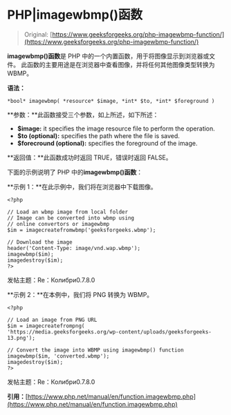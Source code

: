 # PHP|imagewbmp()函数

> Original: [https://www.geeksforgeeks.org/php-imagewbmp-function/](https://www.geeksforgeeks.org/php-imagewbmp-function/)

**imagewbmp()函数**是 PHP 中的一个内置函数，用于将图像显示到浏览器或文件。 此函数的主要用途是在浏览器中查看图像，并将任何其他图像类型转换为 WBMP。

**语法：**

```
*bool* imagewbmp( *resource* $image, *int* $to, *int* $foreground )
```

**参数：**此函数接受三个参数，如上所述，如下所述：

*   **$image:** it specifies the image resource file to perform the operation.
*   **$to (optional):** specifies the path where the file is saved.
*   **$forecround (optional):** specifies the foreground of the image.

**返回值：**此函数成功时返回 TRUE，错误时返回 FALSE。

下面的示例说明了 PHP 中的**imagewbmp()函数**：

**示例 1：**在此示例中，我们将在浏览器中下载图像。

```
<?php

// Load an wbmp image from local folder
// Image can be converted into wbmp using
// online convertors or imagewbmp
$im = imagecreatefromwbmp('geeksforgeeks.wbmp');

// Download the image
header('Content-Type: image/vnd.wap.wbmp');
imagewbmp($im);
imagedestroy($im);
?>
```

发帖主题：Re：Колибри0.7.8.0

**示例 2：**在本例中，我们将 PNG 转换为 WBMP。

```
<?php

// Load an image from PNG URL
$im = imagecreatefrompng(
'https://media.geeksforgeeks.org/wp-content/uploads/geeksforgeeks-13.png');

// Convert the image into WBMP using imagewbmp() function
imagewbmp($im, 'converted.wbmp');
imagedestroy($im);
?>
```

发帖主题：Re：Колибри0.7.8.0

**引用：**[https://www.php.net/manual/en/function.imagewbmp.php](https://www.php.net/manual/en/function.imagewbmp.php)